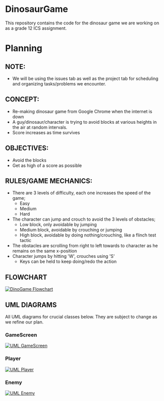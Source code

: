 # DinosaurGame
This repository contains the code for the dinosaur game we are working on as a grade 12 ICS assignment.

# Planning

## NOTE:
- We will be using the issues tab as well as the project tab for scheduling and organizing tasks/problems we encounter.

## CONCEPT:
- Re-making dinosaur game from Google Chrome when the internet is down
- A guy/dinosaur/character is trying to avoid blocks at various heights in the air at random intervals.
- Score increases as time survives

## OBJECTIVES:
- Avoid the blocks
- Get as high of a score as possible

## RULES/GAME MECHANICS:
- There are 3 levels of difficulty, each one increases the speed of the game;
	- Easy
	- Medium
	- Hard
- The character can jump and crouch to avoid the 3 levels of obstacles;
	- Low block, only avoidable by jumping
	- Medium block, avoidable by crouching or jumping
	- High block, avoidable by doing nothing/crouching, like a flinch test tactic
- The obstacles are scrolling from right to left towards to character as he remains on the same x-position
- Character jumps by hitting 'W', crouches using 'S'
	- Keys can be held to keep doing/redo the action

## FLOWCHART
[![DinoGame Flowchart](https://i.gyazo.com/6d25080aa252f5ffc234b79b17d38b56.png)](https://gyazo.com/6d25080aa252f5ffc234b79b17d38b56)

## UML DIAGRAMS
All UML diagrams for crucial classes below. They are subject to change as we refine our plan.

### GameScreen
[![UML GameScreen](https://i.gyazo.com/7ba93bba6232c81faf4eda0e15124f19.png)](https://gyazo.com/7ba93bba6232c81faf4eda0e15124f19)

### Player
[![UML Player](https://i.gyazo.com/480c14fb49c6a276d11cfa9a162042c6.png)](https://gyazo.com/480c14fb49c6a276d11cfa9a162042c6)

### Enemy
[![UML Enemy](https://i.gyazo.com/d742b511dfab07f962bd46d28514e9b7.png)](https://gyazo.com/d742b511dfab07f962bd46d28514e9b7)
